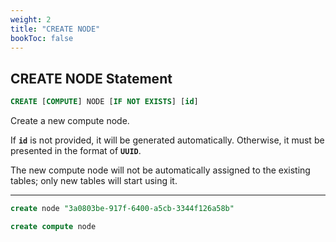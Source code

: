 ```yaml
---
weight: 2
title: "CREATE NODE"
bookToc: false
---
```


## CREATE NODE Statement

```SQL
CREATE [COMPUTE] NODE [IF NOT EXISTS] [id]
```

Create a new compute node.

If **`id`** is not provided, it will be generated automatically. Otherwise, it must be
presented in the format of **`UUID`**.

The new compute node will not be automatically assigned to the existing tables;
only new tables will start using it.

---

```SQL
create node "3a0803be-917f-6400-a5cb-3344f126a58b"

create compute node
```
